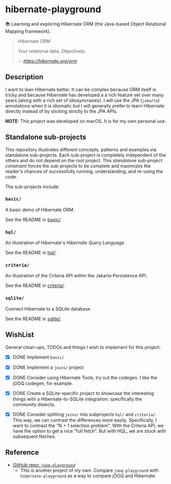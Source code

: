 # hibernate-playground

📚 Learning and exploring Hibernate ORM (the Java-based Object Relational Mapping framework).

> Hibernate ORM
>
> Your relational data. Objectively.
>
> -- <cite>https://hibernate.org/orm</cite>


## Description

I want to lean Hibernate better. It can be complex because ORM itself is tricky and because Hibernate has developed a
a rich feature set over many years (along with a rich set of idiosyncrasies). I will use the JPA (`jakarta`) annotations
when it is idiomatic but I will generally prefer to learn Hibernate directly instead of by sticking strictly to the JPA
APIs.

**NOTE**: This project was developed on macOS. It is for my own personal use.


## Standalone sub-projects

This repository illustrates different concepts, patterns and examples via standalone sub-projects. Each sub-project is
completely independent of the others and do not depend on the root project. This _standalone sub-project constraint_
forces the sub-projects to be complete and maximizes the reader's chances of successfully running, understanding, and
re-using the code.

The sub-projects include:

### `basic/`

A basic demo of Hibernate ORM.

See the README in [basic/](basic/).

### `hql/`

An illustration of Hibernate's *Hibernate Query Language*.

See the README in [hql/](hql/).

### `criteria/`

An illustration of the Criteria API within the Jakarta Persistence API.

See the README in [criteria/](criteria/).

### `sqlite/`

Connect Hibernate to a SQLite database.

See the README in [sqlite/](sqlite/).


## WishList

General clean-ups, TODOs and things I wish to implement for this project:

* [x] DONE Implement `basic/`
* [x] DONE Implement a `joins/` project
* [x] DONE Consider using Hibernate Tools, try out the codegen. I like the jOOQ codegen, for example.
* [x] DONE Create a SQLite-specific project to showcase the interesting things with a Hibernate-to-SQLite integration:
      specifically the community dialects.
* [x] DONE Consider splitting `joins/` into subprojects `hql/` and `criteria/`. This way, we can contrast the differences more easily.
      Specifically, I want to contrast the "N + 1 selection problem". With the Criteria API, we have the option to get
      a nice "full fetch". But with HQL, we are stuck with subsequent fetches.


## Reference

* [GitHub repo: `jooq-playground`](https://github.com/dgroomes/jooq-playground)
  * This is another project of my own. Compare `jooq-playground` with `hibernate-playground` as a way to compare jOOQ
    and Hibernate. 
